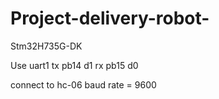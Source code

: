 # Project-delivery-robot-

Stm32H735G-DK

Use uart1
tx pb14 d1
rx pb15 d0

connect to hc-06
baud rate = 9600
